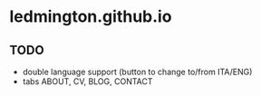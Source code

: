 # ledmington.github.io
## TODO
 - double language support (button to change to/from ITA/ENG)
 - tabs ABOUT, CV, BLOG, CONTACT
 